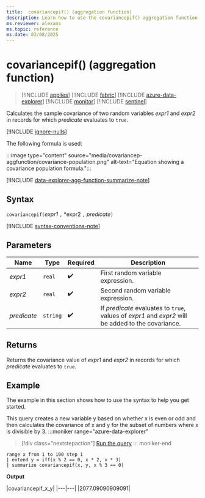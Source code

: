 ```yaml
---
title:  covariancepif() (aggregation function)
description: Learn how to use the covariancepif() aggregation function to calculate the population covariance in an expression where the predicate evaluates to true.
ms.reviewer: alexans
ms.topic: reference
ms.date: 03/08/2025
---
```

# covariancepif() (aggregation function)

> [!INCLUDE [applies](../includes/applies-to-version/applies.md)] [!INCLUDE [fabric](../includes/applies-to-version/fabric.md)] [!INCLUDE [azure-data-explorer](../includes/applies-to-version/azure-data-explorer.md)] [!INCLUDE [monitor](../includes/applies-to-version/monitor.md)] [!INCLUDE [sentinel](../includes/applies-to-version/sentinel.md)]

Calculates the sample covariance of two random variables *expr1* and *expr2* in records for which *predicate* evaluates to `true`.

[!INCLUDE [ignore-nulls](../includes/ignore-nulls.md)]

The following formula is used:

:::image type="content" source="media/covariancep-aggfunction/covariance-population.png" alt-text="Equation showing a covariance population formula.":::

[!INCLUDE [data-explorer-agg-function-summarize-note](../includes/agg-function-summarize-note.md)]

## Syntax

`covariancepif(`*expr1* `,` *expr2 `,` *predicate*`)`

[!INCLUDE [syntax-conventions-note](../includes/syntax-conventions-note.md)]

## Parameters

| Name | Type | Required | Description |
|--|--|--|--|
|*expr1* | `real` |  :heavy_check_mark: | First random variable expression.|
|*expr2* | `real` |  :heavy_check_mark: | Second random variable expression.|
|*predicate*| `string` |  :heavy_check_mark: | If *predicate* evaluates to `true`, values of *expr1* and *expr2* will be added to the covariance.|

## Returns

Returns the covariance value of *expr1* and *expr2* in records for which *predicate* evaluates to `true`.

## Example

The example in this section shows how to use the syntax to help you get started.

This query creates a new variable y based on whether x is even or odd and then calculates the covariance of x and y for the subset of numbers where x is divisible by 3. 
:::moniker range="azure-data-explorer"
> [!div class="nextstepaction"]
> <a href="https://dataexplorer.azure.com/clusters/help/databases/Samples?query=H4sIAAAAAAAAAyXLsQ6DIBhF4d2nOItJbRxAZx6G6E%2FDABikBo0PX9pO9w7nyza%2BhIrLKaApCa0Ue5EN3d1ILRJXTgzeuUelZ8IY1NjMk%2Bk%2F89DS%2FR2Czf4SlnS0Y%2BMim29m5PxmPfNPDh%2B38u9%2BcwAAAA==" target="_blank">Run the query</a>
::: moniker-end

```kusto
range x from 1 to 100 step 1
| extend y = iff(x % 2 == 0, x * 2, x * 3)
| summarize covariancepif(x, y, x % 3 == 0)
```

**Output**

|covariancepif_x_y|
|---|---|
|2077.09090909091|
